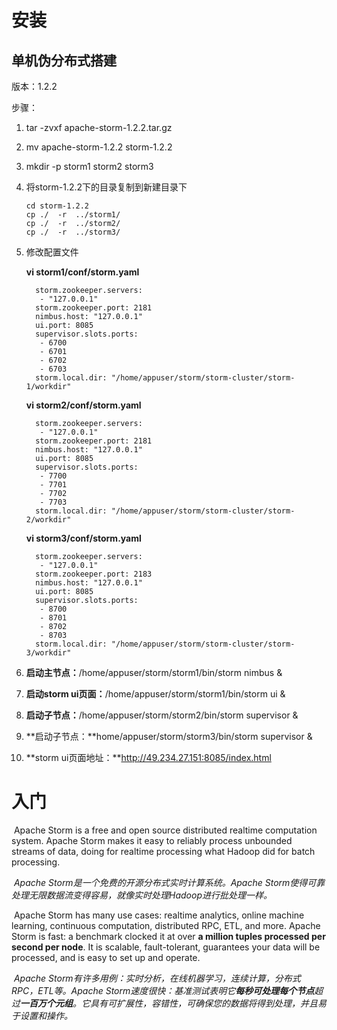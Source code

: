# 安装

## 单机伪分布式搭建

版本：1.2.2

步骤：

1. tar -zvxf apache-storm-1.2.2.tar.gz

2. mv apache-storm-1.2.2 storm-1.2.2 

3. mkdir -p storm1 storm2 storm3

4. 将storm-1.2.2下的目录复制到新建目录下

   ```
   cd storm-1.2.2
   cp ./  -r  ../storm1/
   cp ./  -r  ../storm2/
   cp ./  -r  ../storm3/
   ```

5. 修改配置文件

   **vi storm1/conf/storm.yaml**

   ```
     storm.zookeeper.servers: 
      - "127.0.0.1"
     storm.zookeeper.port: 2181
     nimbus.host: "127.0.0.1"
     ui.port: 8085
     supervisor.slots.ports: 
      - 6700
      - 6701
      - 6702
      - 6703
     storm.local.dir: "/home/appuser/storm/storm-cluster/storm-1/workdir"
   ```

   **vi storm2/conf/storm.yaml**

   ```
     storm.zookeeper.servers: 
      - "127.0.0.1"
     storm.zookeeper.port: 2181
     nimbus.host: "127.0.0.1"
     ui.port: 8085
     supervisor.slots.ports: 
      - 7700
      - 7701
      - 7702
      - 7703
     storm.local.dir: "/home/appuser/storm/storm-cluster/storm-2/workdir"
   ```

   **vi storm3/conf/storm.yaml**

   ```
     storm.zookeeper.servers:  
      - "127.0.0.1"
     storm.zookeeper.port: 2183
     nimbus.host: "127.0.0.1"
     ui.port: 8085
     supervisor.slots.ports: 
      - 8700
      - 8701
      - 8702
      - 8703
     storm.local.dir: "/home/appuser/storm/storm-cluster/storm-3/workdir"
   
   ```

6. **启动主节点：**/home/appuser/storm/storm1/bin/storm nimbus &

7. **启动storm ui页面：**/home/appuser/storm/storm1/bin/storm ui &

8. **启动子节点：**/home/appuser/storm/storm2/bin/storm supervisor  &

9. **启动子节点：**home/appuser/storm/storm3/bin/storm supervisor  &

10. **storm ui页面地址：**http://49.234.27.151:8085/index.html

# 入门

​	Apache Storm is a free and open source distributed realtime computation system. Apache Storm makes it easy to reliably process unbounded streams of data, doing for realtime processing what Hadoop did for batch processing. 

​	*Apache Storm是一个免费的开源分布式实时计算系统。Apache Storm使得可靠处理无限数据流变得容易，就像实时处理Hadoop进行批处理一样。* 

​	Apache Storm has many use cases: realtime analytics, online machine learning, continuous computation, distributed RPC, ETL, and more. Apache Storm is fast: a benchmark clocked it at over **a million tuples processed per second per node**. It is scalable, fault-tolerant, guarantees your data will be processed, and is easy to set up and operate. 

​	*Apache Storm有许多用例：实时分析，在线机器学习，连续计算，分布式RPC，ETL等。Apache Storm速度很快：基准测试表明它**每秒可处理每个节点**超过**一百万个元组**。它具有可扩展性，容错性，可确保您的数据将得到处理，并且易于设置和操作。* 